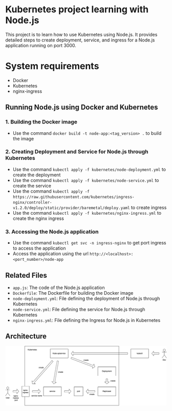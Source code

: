 # Kubernetes project learning with Node.js

This project is to learn how to use Kubernetes using Node.js. It provides detailed steps to create deployment, service, and ingress for a Node.js application running on port 3000.

# System requirements

- Docker
- Kubernetes
- nginx-ingress

## Running Node.js using Docker and Kubernetes

### 1. Building the Docker image

- Use the command `docker build -t node-app:<tag_version> .` to build the image

### 2. Creating Deployment and Service for Node.js through Kubernetes

- Use the command `kubectl apply -f kubernetes/node-deployment.yml` to create the deployment
- Use the command `kubectl apply -f kubernetes/node-service.yml` to create the service
- Use the command `kubectl apply -f https://raw.githubusercontent.com/kubernetes/ingress-nginx/controller-v1.2.0/deploy/static/provider/baremetal/deploy.yaml` to create ingress
- Use the command `kubectl apply -f kubernetes/nginx-ingress.yml` to create the nginx ingress

### 3. Accessing the Node.js application

- Use the command `kubectl get svc -n ingress-nginx` to get port ingress to access the application
- Access the application using the url `http://<localhost>:<port_number>/node-app`

## Related Files

- `app.js`: The code of the Node.js application
- `Dockerfile`: The Dockerfile for building the Docker image
- `node-deployment.yml`: File defining the deployment of Node.js through Kubernetes
- `node-service.yml`: File defining the service for Node.js through Kubernetes
- `nginx-ingress.yml`: File defining the Ingress for Node.js in Kubernetes

## Architecture

![alt text](./node-app-diagram.png)
